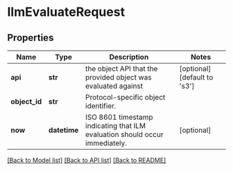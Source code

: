 # IlmEvaluateRequest

## Properties
Name | Type | Description | Notes
------------ | ------------- | ------------- | -------------
**api** | **str** | the object API that the provided object was evaluated against | [optional] [default to 's3']
**object_id** | **str** | Protocol-specific object identifier. | 
**now** | **datetime** | ISO 8601 timestamp indicating that ILM evaluation should occur immediately. | [optional] 

[[Back to Model list]](../README.md#documentation-for-models) [[Back to API list]](../README.md#documentation-for-api-endpoints) [[Back to README]](../README.md)

